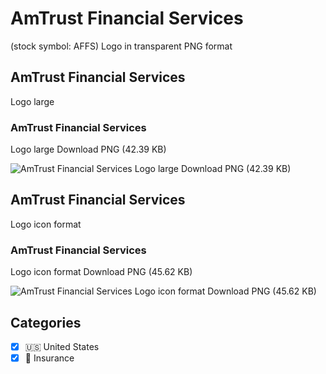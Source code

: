 # AmTrust Financial Services
 (stock symbol: AFFS) Logo in transparent PNG format

## AmTrust Financial Services
 Logo large

### AmTrust Financial Services
 Logo large Download PNG (42.39 KB)

![AmTrust Financial Services
 Logo large Download PNG (42.39 KB)](/img/orig/AFFS_BIG-8ead7f27.png)

## AmTrust Financial Services
 Logo icon format

### AmTrust Financial Services
 Logo icon format Download PNG (45.62 KB)

![AmTrust Financial Services
 Logo icon format Download PNG (45.62 KB)](/img/orig/AFFS-6b980ab0.png)



## Categories
- [x] 🇺🇸 United States
- [x] 🏦 Insurance
